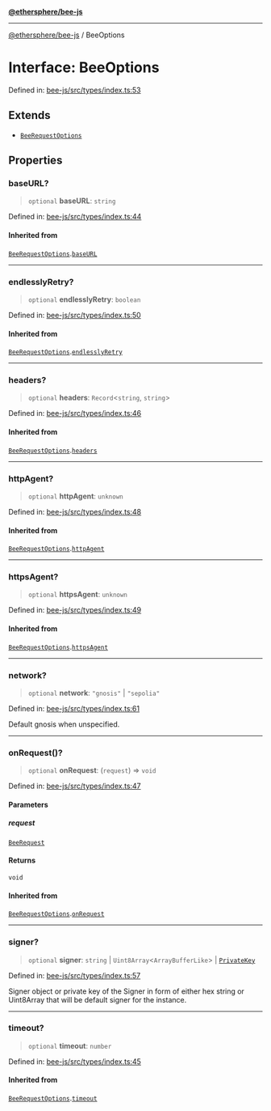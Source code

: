 [**@ethersphere/bee-js**](../Overview.md)

***

[@ethersphere/bee-js](../Overview.md) / BeeOptions

# Interface: BeeOptions

Defined in: [bee-js/src/types/index.ts:53](https://github.com/ethersphere/bee-js/blob/3abbe2b1b264d6b586511a56e93badb2236bd09d/src/types/index.ts#L53)

## Extends

- [`BeeRequestOptions`](../type-aliases/BeeRequestOptions.md)

## Properties

### baseURL?

> `optional` **baseURL**: `string`

Defined in: [bee-js/src/types/index.ts:44](https://github.com/ethersphere/bee-js/blob/3abbe2b1b264d6b586511a56e93badb2236bd09d/src/types/index.ts#L44)

#### Inherited from

[`BeeRequestOptions`](../type-aliases/BeeRequestOptions.md).[`baseURL`](../type-aliases/BeeRequestOptions.md#baseurl)

***

### endlesslyRetry?

> `optional` **endlesslyRetry**: `boolean`

Defined in: [bee-js/src/types/index.ts:50](https://github.com/ethersphere/bee-js/blob/3abbe2b1b264d6b586511a56e93badb2236bd09d/src/types/index.ts#L50)

#### Inherited from

[`BeeRequestOptions`](../type-aliases/BeeRequestOptions.md).[`endlesslyRetry`](../type-aliases/BeeRequestOptions.md#endlesslyretry)

***

### headers?

> `optional` **headers**: `Record`\<`string`, `string`\>

Defined in: [bee-js/src/types/index.ts:46](https://github.com/ethersphere/bee-js/blob/3abbe2b1b264d6b586511a56e93badb2236bd09d/src/types/index.ts#L46)

#### Inherited from

[`BeeRequestOptions`](../type-aliases/BeeRequestOptions.md).[`headers`](../type-aliases/BeeRequestOptions.md#headers)

***

### httpAgent?

> `optional` **httpAgent**: `unknown`

Defined in: [bee-js/src/types/index.ts:48](https://github.com/ethersphere/bee-js/blob/3abbe2b1b264d6b586511a56e93badb2236bd09d/src/types/index.ts#L48)

#### Inherited from

[`BeeRequestOptions`](../type-aliases/BeeRequestOptions.md).[`httpAgent`](../type-aliases/BeeRequestOptions.md#httpagent)

***

### httpsAgent?

> `optional` **httpsAgent**: `unknown`

Defined in: [bee-js/src/types/index.ts:49](https://github.com/ethersphere/bee-js/blob/3abbe2b1b264d6b586511a56e93badb2236bd09d/src/types/index.ts#L49)

#### Inherited from

[`BeeRequestOptions`](../type-aliases/BeeRequestOptions.md).[`httpsAgent`](../type-aliases/BeeRequestOptions.md#httpsagent)

***

### network?

> `optional` **network**: `"gnosis"` \| `"sepolia"`

Defined in: [bee-js/src/types/index.ts:61](https://github.com/ethersphere/bee-js/blob/3abbe2b1b264d6b586511a56e93badb2236bd09d/src/types/index.ts#L61)

Default gnosis when unspecified.

***

### onRequest()?

> `optional` **onRequest**: (`request`) => `void`

Defined in: [bee-js/src/types/index.ts:47](https://github.com/ethersphere/bee-js/blob/3abbe2b1b264d6b586511a56e93badb2236bd09d/src/types/index.ts#L47)

#### Parameters

##### request

[`BeeRequest`](BeeRequest.md)

#### Returns

`void`

#### Inherited from

[`BeeRequestOptions`](../type-aliases/BeeRequestOptions.md).[`onRequest`](../type-aliases/BeeRequestOptions.md#onrequest)

***

### signer?

> `optional` **signer**: `string` \| `Uint8Array`\<`ArrayBufferLike`\> \| [`PrivateKey`](../classes/PrivateKey.md)

Defined in: [bee-js/src/types/index.ts:57](https://github.com/ethersphere/bee-js/blob/3abbe2b1b264d6b586511a56e93badb2236bd09d/src/types/index.ts#L57)

Signer object or private key of the Signer in form of either hex string or Uint8Array that will be default signer for the instance.

***

### timeout?

> `optional` **timeout**: `number`

Defined in: [bee-js/src/types/index.ts:45](https://github.com/ethersphere/bee-js/blob/3abbe2b1b264d6b586511a56e93badb2236bd09d/src/types/index.ts#L45)

#### Inherited from

[`BeeRequestOptions`](../type-aliases/BeeRequestOptions.md).[`timeout`](../type-aliases/BeeRequestOptions.md#timeout)
